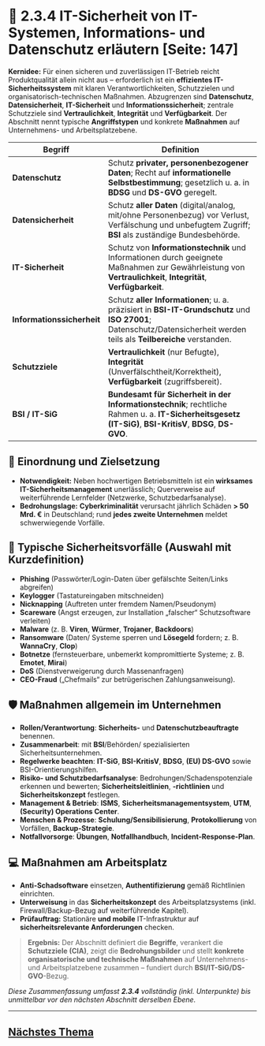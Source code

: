 # 🔐 2.3.4 IT-Sicherheit von IT-Systemen, Informations- und Datenschutz erläutern [Seite: 147]

**Kernidee:** Für einen sicheren und zuverlässigen IT-Betrieb reicht Produktqualität allein nicht aus – erforderlich ist ein **effizientes IT-Sicherheitssystem** mit klaren Verantwortlichkeiten, Schutzzielen und organisatorisch-technischen Maßnahmen. Abzugrenzen sind **Datenschutz**, **Datensicherheit**, **IT-Sicherheit** und **Informationssicherheit**; zentrale Schutzziele sind **Vertraulichkeit**, **Integrität** und **Verfügbarkeit**. Der Abschnitt nennt typische **Angriffstypen** und konkrete **Maßnahmen** auf Unternehmens- und Arbeitsplatzebene. 

| Begriff                    | Definition                                                                                                                                                               |
| -------------------------- | ------------------------------------------------------------------------------------------------------------------------------------------------------------------------ |
| **Datenschutz**            | Schutz **privater, personenbezogener Daten**; Recht auf **informationelle Selbstbestimmung**; gesetzlich u. a. in **BDSG** und **DS-GVO** geregelt.                      |
| **Datensicherheit**        | Schutz **aller Daten** (digital/analog, mit/ohne Personenbezug) vor Verlust, Verfälschung und unbefugtem Zugriff; **BSI** als zuständige Bundesbehörde.                  |
| **IT-Sicherheit**          | Schutz von **Informationstechnik** und Informationen durch geeignete Maßnahmen zur Gewährleistung von **Vertraulichkeit**, **Integrität**, **Verfügbarkeit**.            |
| **Informationssicherheit** | Schutz **aller Informationen**; u. a. präzisiert in **BSI-IT-Grundschutz** und **ISO 27001**; Datenschutz/Datensicherheit werden teils als **Teilbereiche** verstanden.  |
| **Schutzziele**            | **Vertraulichkeit** (nur Befugte), **Integrität** (Unverfälschtheit/Korrektheit), **Verfügbarkeit** (zugriffsbereit).                                                    |
| **BSI / IT-SiG**           | **Bundesamt für Sicherheit in der Informationstechnik**; rechtliche Rahmen u. a. **IT-Sicherheitsgesetz (IT-SiG)**, **BSI-KritisV**, **BDSG**, **DS-GVO**.               |

## 🎯 Einordnung und Zielsetzung

* **Notwendigkeit:** Neben hochwertigen Betriebsmitteln ist ein **wirksames IT-Sicherheitsmanagement** unerlässlich; Querverweise auf weiterführende Lernfelder (Netzwerke, Schutzbedarfsanalyse). 
* **Bedrohungslage:** **Cyberkriminalität** verursacht jährlich Schäden **> 50 Mrd. €** in Deutschland; rund **jedes zweite Unternehmen** meldet schwerwiegende Vorfälle. 

## 🧨 Typische Sicherheitsvorfälle (Auswahl mit Kurzdefinition)

* **Phishing** (Passwörter/Login-Daten über gefälschte Seiten/Links abgreifen)
* **Keylogger** (Tastatureingaben mitschneiden)
* **Nicknapping** (Auftreten unter fremdem Namen/Pseudonym)
* **Scareware** (Angst erzeugen, zur Installation „falscher“ Schutzsoftware verleiten)
* **Malware** (z. B. **Viren**, **Würmer**, **Trojaner**, **Backdoors**)
* **Ransomware** (Daten/ Systeme sperren und **Lösegeld** fordern; z. B. **WannaCry**, **Clop**)
* **Botnetze** (fernsteuerbare, unbemerkt kompromittierte Systeme; z. B. **Emotet**, **Mirai**)
* **DoS** (Dienstverweigerung durch Massenanfragen)
* **CEO-Fraud** („Chefmails“ zur betrügerischen Zahlungsanweisung). 

## 🛡️ Maßnahmen allgemein im Unternehmen

* **Rollen/Verantwortung**: **Sicherheits-** und **Datenschutzbeauftragte** benennen.
* **Zusammenarbeit**: mit **BSI**/Behörden/ spezialisierten Sicherheitsunternehmen.
* **Regelwerke beachten**: **IT-SiG**, **BSI-KritisV**, **BDSG**, **(EU) DS-GVO** sowie BSI-Orientierungshilfen.
* **Risiko- und Schutzbedarfsanalyse**: Bedrohungen/Schadenspotenziale erkennen und bewerten; **Sicherheitsleitlinien**, **-richtlinien** und **Sicherheitskonzept** festlegen.
* **Management & Betrieb**: **ISMS**, **Sicherheitsmanagementsystem**, **UTM**, **(Security) Operations Center**.
* **Menschen & Prozesse**: **Schulung/Sensibilisierung**, **Protokollierung** von Vorfällen, **Backup-Strategie**.
* **Notfallvorsorge**: **Übungen**, **Notfallhandbuch**, **Incident-Response-Plan**. 

## 💻 Maßnahmen am Arbeitsplatz

* **Anti-Schadsoftware** einsetzen, **Authentifizierung** gemäß Richtlinien einrichten.
* **Unterweisung** in das **Sicherheitskonzept** des Arbeitsplatzsystems (inkl. Firewall/Backup-Bezug auf weiterführende Kapitel).
* **Prüfauftrag:** Stationäre **und mobile** IT-Infrastruktur auf **sicherheitsrelevante Anforderungen** checken. 

> **Ergebnis:** Der Abschnitt definiert die **Begriffe**, verankert die **Schutzziele (CIA)**, zeigt die **Bedrohungsbilder** und stellt **konkrete organisatorische und technische Maßnahmen** auf Unternehmens- und Arbeitsplatzebene zusammen – fundiert durch **BSI/IT-SiG/DS-GVO**-Bezug. 

*Diese Zusammenfassung umfasst **2.3.4** vollständig (inkl. Unterpunkte) bis unmittelbar vor den nächsten Abschnitt derselben Ebene.*


---

## [Nächstes Thema](../2.4_Komponenten_eines_Arbeitsplatzcomputers_unterscheiden/2.4_Komponenten_eines_Arbeitsplatzcomputers_unterscheiden.md)